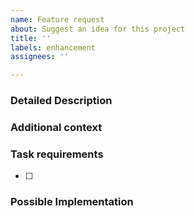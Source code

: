```yaml
---
name: Feature request
about: Suggest an idea for this project
title: ''
labels: enhancement
assignees: ''

---
```


### Detailed Description

<!--- Provide a detailed description of the change or addition you are proposing -->

### Additional context

### Task requirements

- [ ] 


### Possible Implementation
<!--- Not obligatory, but suggest an idea for implementing addition or change -->

